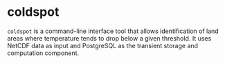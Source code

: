 # coldspot
`coldspot` is a command-line interface tool that allows identification of land areas where temperature tends to drop below a given threshold. It uses NetCDF data as input and PostgreSQL as the transient storage and computation component.
